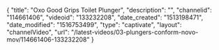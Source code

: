 {
    "title": "Oxo Good Grips Toilet Plunger",
    "description": "",
    "channelid": "114661406",
    "videoid": "133232208",
    "date_created": "1513198471",
    "date_modified": "1516753499",
    "type": "captivate",
    "layout": "channelVideo",
    "url": "\/latest-videos\/03-plungers-conform-novo-mov\/114661406-133232208"
}